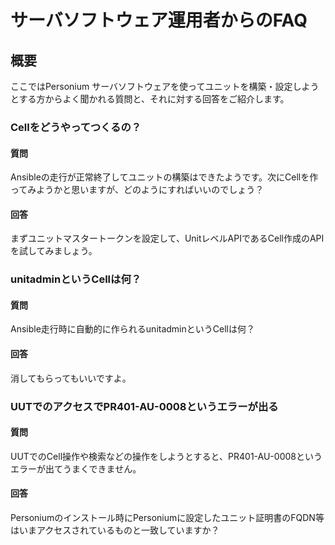# サーバソフトウェア運用者からのFAQ

## 概要

ここではPersonium サーバソフトウェアを使ってユニットを構築・設定しようとする方からよく聞かれる質問と、それに対する回答をご紹介します。

### Cellをどうやってつくるの？

#### 質問
Ansibleの走行が正常終了してユニットの構築はできたようです。次にCellを作ってみようかと思いますが、どのようにすればいいのでしょう？

#### 回答
まずユニットマスタートークンを設定して、UnitレベルAPIであるCell作成のAPIを試してみましょう。

### unitadminというCellは何？

#### 質問
Ansible走行時に自動的に作られるunitadminというCellは何？

#### 回答
消してもらってもいいですよ。

### UUTでのアクセスでPR401-AU-0008というエラーが出る

#### 質問
UUTでのCell操作や検索などの操作をしようとすると、PR401-AU-0008というエラーが出てうまくできません。

#### 回答
Personiumのインストール時にPersoniumに設定したユニット証明書のFQDN等はいまアクセスされているものと一致していますか？


